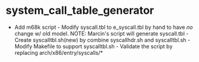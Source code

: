 # system_call_table_generator

- Add m68k script
      - Modify syscall.tbl to e_syscall.tbl by hand to have *no* change
        w/ old model.
NOTE: Marcin's script will generate syscall.tbl
      - Create syscalltbl.sh(new) by combine syscallhdr.sh and syscalltbl.sh
      - Modify Makefile to support syscalltbl.sh
      - Validate the script by replacing arch/x86/entry/syscalls/*